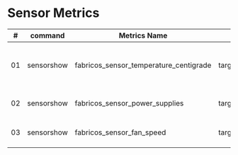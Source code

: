 # Sensor Metrics

| # | command | Metrics Name | Labels | Description |
| -- | -- | --| --| --| 
| 01 | sensorshow | fabricos_sensor_temperature_centigrade | target,sensorID,status | Displays the current temperature, the unit is Centigrade|
| 02 | sensorshow | fabricos_sensor_power_supplies | target,powerID,status |Status of power supplies.|
| 03 | sensorshow | fabricos_sensor_fan_speed | target,fanID,status|Speed of fan, the unit is RPM.|

